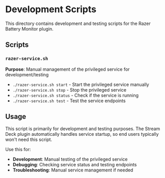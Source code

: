# Development Scripts

This directory contains development and testing scripts for the Razer Battery Monitor plugin.

## Scripts

### `razer-service.sh`
**Purpose**: Manual management of the privileged service for development/testing
- `./razer-service.sh start` - Start the privileged service manually  
- `./razer-service.sh stop` - Stop the privileged service
- `./razer-service.sh status` - Check if the service is running
- `./razer-service.sh test` - Test the service endpoints

## Usage

This script is primarily for development and testing purposes. The Stream Deck plugin automatically handles service startup, so end users typically won't need this script.

Use this for:
- **Development**: Manual testing of the privileged service
- **Debugging**: Checking service status and testing endpoints
- **Troubleshooting**: Manual service management if needed
